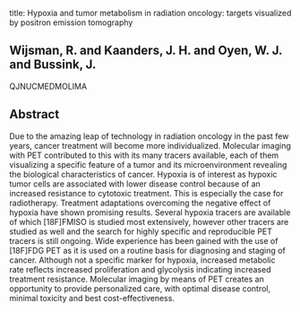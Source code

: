 title: Hypoxia and tumor metabolism in radiation oncology: targets visualized by positron emission tomography

## Wijsman, R. and Kaanders, J. H. and Oyen, W. J. and Bussink, J.
QJNUCMEDMOLIMA


## Abstract
Due to the amazing leap of technology in radiation oncology in the past few years, cancer treatment will become more individualized. Molecular imaging with PET contributed to this with its many tracers available, each of them visualizing a specific feature of a tumor and its microenvironment revealing the biological characteristics of cancer. Hypoxia is of interest as hypoxic tumor cells are associated with lower disease control because of an increased resistance to cytotoxic treatment. This is especially the case for radiotherapy. Treatment adaptations overcoming the negative effect of hypoxia have shown promising results. Several hypoxia tracers are available of which [18F]FMISO is studied most extensively, however other tracers are studied as well and the search for highly specific and reproducible PET tracers is still ongoing. Wide experience has been gained with the use of [18F]FDG PET as it is used on a routine basis for diagnosing and staging of cancer. Although not a specific marker for hypoxia, increased metabolic rate reflects increased proliferation and glycolysis indicating increased treatment resistance. Molecular imaging by means of PET creates an opportunity to provide personalized care, with optimal disease control, minimal toxicity and best cost-effectiveness.

